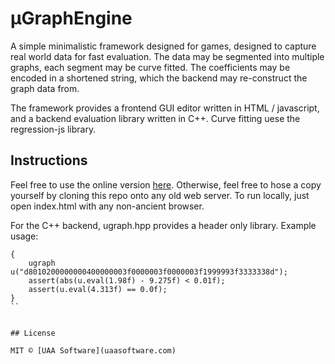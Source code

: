 # μGraphEngine

A simple minimalistic framework designed for games, designed to capture real world data
for fast evaluation. The data may be segmented into multiple graphs, each segment may
be curve fitted. The coefficients may be encoded in a shortened string, which the backend
may re-construct the graph data from.

The framework provides a frontend GUI editor written in HTML / javascript, and a backend
evaluation library written in C++. Curve fitting uese the regression-js library.

## Instructions

Feel free to use the online version [here](https://uaasoftware.com/ugraph).
Otherwise, feel free to hose a copy yourself by cloning this repo onto any old web server.
To run locally, just open index.html with any non-ancient browser.

For the C++ backend, ugraph.hpp provides a header only library. Example usage:
```
{
    ugraph u("d8010200000000400000003f0000003f0000003f1999993f3333338d");
    assert(abs(u.eval(1.98f) - 9.275f) < 0.01f);
    assert(u.eval(4.313f) == 0.0f);
}
``


## License

MIT © [UAA Software](uaasoftware.com)

